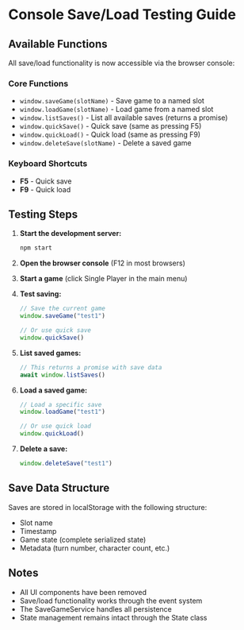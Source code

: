 # Console Save/Load Testing Guide

## Available Functions

All save/load functionality is now accessible via the browser console:

### Core Functions

- `window.saveGame(slotName)` - Save game to a named slot
- `window.loadGame(slotName)` - Load game from a named slot  
- `window.listSaves()` - List all available saves (returns a promise)
- `window.quickSave()` - Quick save (same as pressing F5)
- `window.quickLoad()` - Quick load (same as pressing F9)
- `window.deleteSave(slotName)` - Delete a saved game

### Keyboard Shortcuts

- **F5** - Quick save
- **F9** - Quick load

## Testing Steps

1. **Start the development server:**
   ```bash
   npm start
   ```

2. **Open the browser console** (F12 in most browsers)

3. **Start a game** (click Single Player in the main menu)

4. **Test saving:**
   ```javascript
   // Save the current game
   window.saveGame("test1")
   
   // Or use quick save
   window.quickSave()
   ```

5. **List saved games:**
   ```javascript
   // This returns a promise with save data
   await window.listSaves()
   ```

6. **Load a saved game:**
   ```javascript
   // Load a specific save
   window.loadGame("test1")
   
   // Or use quick load
   window.quickLoad()
   ```

7. **Delete a save:**
   ```javascript
   window.deleteSave("test1")
   ```

## Save Data Structure

Saves are stored in localStorage with the following structure:
- Slot name
- Timestamp
- Game state (complete serialized state)
- Metadata (turn number, character count, etc.)

## Notes

- All UI components have been removed
- Save/load functionality works through the event system
- The SaveGameService handles all persistence
- State management remains intact through the State class